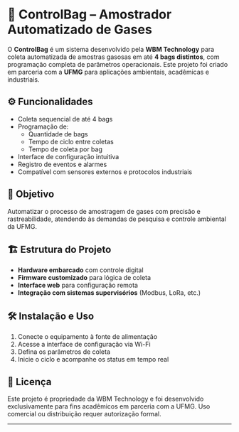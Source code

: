 # 🧪 ControlBag – Amostrador Automatizado de Gases

O **ControlBag** é um sistema desenvolvido pela **WBM Technology** para coleta automatizada de amostras gasosas em até **4 bags distintos**, com programação completa de parâmetros operacionais. Este projeto foi criado em parceria com a **UFMG** para aplicações ambientais, acadêmicas e industriais.

## ⚙️ Funcionalidades

- Coleta sequencial de até 4 bags
- Programação de:
  - Quantidade de bags
  - Tempo de ciclo entre coletas
  - Tempo de coleta por bag
- Interface de configuração intuitiva
- Registro de eventos e alarmes
- Compatível com sensores externos e protocolos industriais

## 🎯 Objetivo

Automatizar o processo de amostragem de gases com precisão e rastreabilidade, atendendo às demandas de pesquisa e controle ambiental da UFMG.

## 🏗️ Estrutura do Projeto

- **Hardware embarcado** com controle digital
- **Firmware customizado** para lógica de coleta
- **Interface web** para configuração remota
- **Integração com sistemas supervisórios** (Modbus, LoRa, etc.)

## 🛠️ Instalação e Uso

1. Conecte o equipamento à fonte de alimentação
2. Acesse a interface de configuração via Wi-Fi
3. Defina os parâmetros de coleta
4. Inicie o ciclo e acompanhe os status em tempo real

## 📄 Licença

Este projeto é propriedade da WBM Technology e foi desenvolvido exclusivamente para fins acadêmicos em parceria com a UFMG. Uso comercial ou distribuição requer autorização formal.

---
